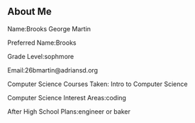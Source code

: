 ## About Me 
<p>Name:Brooks George Martin</p> 
<p>Preferred Name:Brooks</p>
<p>Grade Level:sophmore</p>
<p>Email:26bmartin@adriansd.org</p>
<p>Computer Science Courses Taken: Intro to Computer Science </p>
<p>Computer Science Interest Areas:coding </p>
<p>After High School Plans:engineer or baker </p>

